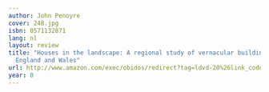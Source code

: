 ```yaml
---
author: John Penoyre
cover: 248.jpg
isbn: 0571132871
lang: nl
layout: review
title: "Houses in the landscape: A regional study of vernacular building styles in
  England and Wales"
url: http://www.amazon.com/exec/obidos/redirect?tag=ldvd-20%26link_code=xm2%26camp=2025%26creative=165953%26path=http://www.amazon.com/gp/redirect.html%253fASIN=0571132871%2526tag=ldvd-20%2526lcode=xm2%2526cID=2025%2526ccmID=165953%2526location=/o/ASIN/0571132871%25253FSubscriptionId=0VJDVJ14KM0P0VXDCQ82
year: 0
---
```

